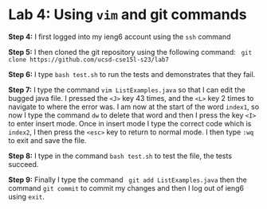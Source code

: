 # Lab 4: Using ```vim``` and git commands

**Step 4:** I first logged into my ieng6 account using the ```ssh``` command

**Step 5:** I then cloned the git repository using the following command: ``` git clone https://github.com/ucsd-cse15l-s23/lab7```

**Step 6:** I type ```bash test.sh``` to run the tests and demonstrates that they fail. 

**Step 7:** I type the command ```vim ListExamples.java``` so that I can edit the bugged java file. I pressed the ```<J>``` key 43 times, and the ```<L>``` key 2 times to navigate to where the error was. I am now at the start of the word ```index1```, so now I type the command ```dw``` to delete that word and then I press the key ```<I>``` to enter insert mode. Once in insert mode I type the correct code which is ```index2```, I then press the ```<esc>``` key to return to normal mode. I then type ```:wq``` to exit and save the file. 

**Step 8:** I type in the command ```bash test.sh``` to test the file, the tests succeed. 

**Step 9:** Finally I type the command ``` git add ListExamples.java```  then the command ```git commit``` to commit my changes and then I log out of ieng6 using ```exit```. 
